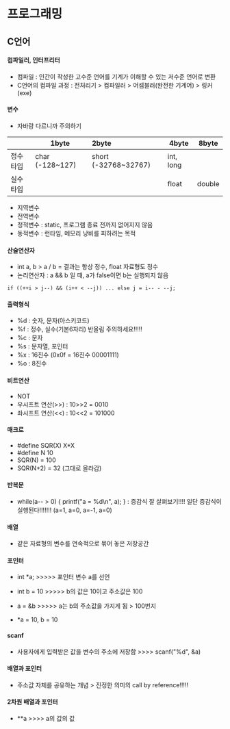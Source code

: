 # 프로그래밍

## C언어

#### 컴파일러, 인터프리터

+ 컴파일 : 인간이 작성한 고수준 언어를 기계가 이해할 수 있는 저수준 언어로 변환
+ C언어의 컴파일 과정 : 전처리기 > 컴파일러 > 어셈블러(완전한 기계어) > 링커(exe)



#### 변수

+ 자바랑 다르니까 주의하기

|           | 1byte           | 2byte                | 4byte     | 8byte  |
| :-------- | --------------- | :------------------- | --------- | ------ |
| 정수 타입 | char (-128~127) | short (-32768~32767) | int, long |        |
| 실수 타입 |                 |                      | float     | double |

+ 지역변수
+ 전역변수
+ 정적변수 : static, 프로그램 종료 전까지 없어지지 않음
+ 동적변수 : 런타임, 메모리 낭비를 피하려는 목적



#### 산술연산자

+ int a, b > a / b = 결과는 항상 정수, float 자료형도 정수
+ 논리연산자 : a && b 일 때, a가 false이면 b는 실행되지 않음

`if ((++i > j--) && (i++ < --j)) ... else j = i-- - --j;`



#### 출력형식

+ %d : 숫자, 문자(아스키코드)
+ %f : 정수, 실수(기본6자리) 반올림 주의하세요!!!!!
+ %c : 문자
+ %s : 문자열, 포인터
+ %x : 16진수 (0x0f = 16진수 00001111)
+ %o : 8진수



#### 비트연산

+ NOT
+ 우시프트 연산(>>) : 10>>2 = 0010
+ 좌시프트 연산(<<) : 10<<2 = 101000



#### 매크로

+ #define SQR(X) X*X
+ #define N 10
+ SQR(N) = 100
+ SQR(N+2) = 32 (그대로 올라감)



#### 반복문

+ while(a-- > 0) { printf("a = %d\n", a); } : 증감식 잘 살펴보기!!!! 일단 증감식이 실행된다!!!!!!! (a=1, a=0, a=-1, a=0)



#### 배열

+ 같은 자료형의 변수를 연속적으로 묶어 놓은 저장공간



#### 포인터

+ int *a; >>>>> 포인터 변수 a를 선언

+ int b = 10 >>>>> b의 값은 10이고 주소값은 100

+ a = &b >>>>> a는 b의 주소값을 가지게 됨 > 100번지 

+ *a = 10, b = 10



#### scanf

+ 사용자에게 입력받은 값을 변수의 주소에 저장함 >>>> scanf("%d", &a)



#### 배열과 포인터

+ 주소값 자체를 공유하는 개념 > 진정한 의미의 call by reference!!!!!



#### 2차원 배열과 포인터

+ **a >>>> a의 값의 값





















